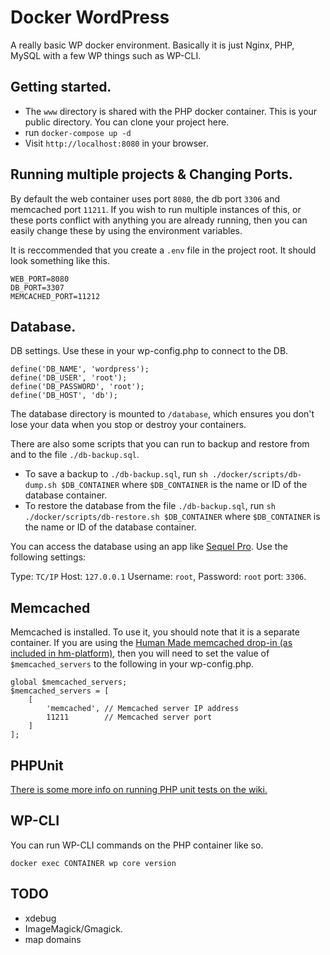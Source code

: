 Docker WordPress
================

A really basic WP docker environment. Basically it is just Nginx, PHP, MySQL with a few WP things such as WP-CLI.

## Getting started.

- The `www` directory is shared with the PHP docker container. This is your public directory. You can clone your project here.
- run `docker-compose up -d`
- Visit `http://localhost:8080` in your browser.

## Running multiple projects & Changing Ports.

By default the web container uses port `8080`, the db port `3306` and memcached port `11211`. If you wish to run multiple instances of this, or these ports conflict with anything you are already running, then you can easily change these by using the environment variables. 

It is reccommended that you create a `.env` file in the project root. It should look something like this.

```
WEB_PORT=8080
DB_PORT=3307
MEMCACHED_PORT=11212
```

## Database.

DB settings. Use these in your wp-config.php to connect to the DB.

```
define('DB_NAME', 'wordpress');
define('DB_USER', 'root');
define('DB_PASSWORD', 'root');
define('DB_HOST', 'db');
```

The database directory is mounted to `/database`, which ensures you don't lose your data when you stop or destroy your containers.

There are also some scripts that you can run to backup and restore from and to the file `./db-backup.sql`.

* To save a backup to `./db-backup.sql`, run `sh ./docker/scripts/db-dump.sh $DB_CONTAINER` where `$DB_CONTAINER` is the name or ID of the database container.
* To restore the database from the file `./db-backup.sql`, run `sh ./docker/scripts/db-restore.sh $DB_CONTAINER` where `$DB_CONTAINER` is the name or ID of the database container.

You can access the database using an app like [Sequel Pro](https://www.sequelpro.com/). Use the following settings:

Type: `TC/IP` Host: `127.0.0.1` Username: `root`, Password: `root` port: `3306`.

## Memcached

Memcached is installed. To use it, you should note that it is a separate container. If you are using the [Human Made memcached drop-in (as included in hm-platform)](https://github.com/humanmade/wordpress-pecl-memcached-object-cache), then you will need to set the value of `$memcached_servers` to the following in your wp-config.php.

```
global $memcached_servers;
$memcached_servers = [
    [
        'memcached', // Memcached server IP address
        11211        // Memcached server port
    ]
];
```

## PHPUnit

[There is some more info on running PHP unit tests on the wiki.](https://github.com/mattheu/docker-wp/wiki/PHPUnit)

## WP-CLI

You can run WP-CLI commands on the PHP container like so.

`docker exec CONTAINER wp core version`

## TODO

- xdebug
- ImageMagick/Gmagick.
- map domains
